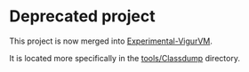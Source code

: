 # Deprecated project

This project is now merged into [Experimental-VigurVM](https://github.com/fernandezseb/Experimental-VigurVM).

It is located more specifically in the [tools/Classdump](https://github.com/fernandezseb/Experimental-VigurVM/tree/master/tools/ClassDump) directory.
